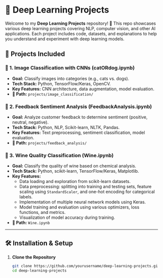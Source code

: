 # 🧠 Deep Learning Projects  

Welcome to my **Deep Learning Projects** repository! 🚀 This repo showcases various deep learning projects covering NLP, computer vision, and other AI applications. Each project includes code, datasets, and explanations to help you understand and experiment with deep learning models.  

## 📂 Projects Included  

### 🔹 1. Image Classification with CNNs (catORdog.ipynb) 
- **Goal:** Classify images into categories (e.g., cats vs. dogs).  
- **Tech Stack:** Python, TensorFlow/Keras, OpenCV.  
- **Key Features:** CNN architecture, data augmentation, model evaluation.  
- **📌 Path:** `projects/image_classification/`  


### 🔹 2. Feedback Sentiment Analysis (FeedbackAnalysis.ipynb)
- **Goal:** Analyze customer feedback to determine sentiment (positive, neutral, negative).  
- **Tech Stack:** Python, NLP, Scikit-learn, NLTK, Pandas.  
- **Key Features:** Text preprocessing, sentiment classification, model evaluation.  
- **📌 Path:** `projects/feedback_analysis/`  

### 🔹 3. Wine Quality Classification (Wine.ipynb)
- **Goal:** Classify the quality of wine based on chemical analysis.
- **Tech Stack:** Python, scikit-learn, TensorFlow/Keras, Matplotlib.
- **Key Features:**
    - Data loading and exploration from scikit-learn datasets.
    - Data preprocessing: splitting into training and testing sets, feature scaling using `StandardScaler`, and one-hot encoding for categorical labels.
    - Implementation of multiple neural network models using Keras.
    - Model training and evaluation using various optimizers, loss functions, and metrics.
    - Visualization of model accuracy during training.
- **📌 Path:** `Wine.ipynb`

---

## 🛠️ Installation & Setup  
1. **Clone the Repository**  
   ```bash
   git clone https://github.com/yourusername/deep-learning-projects.git
   cd deep-learning-projects
